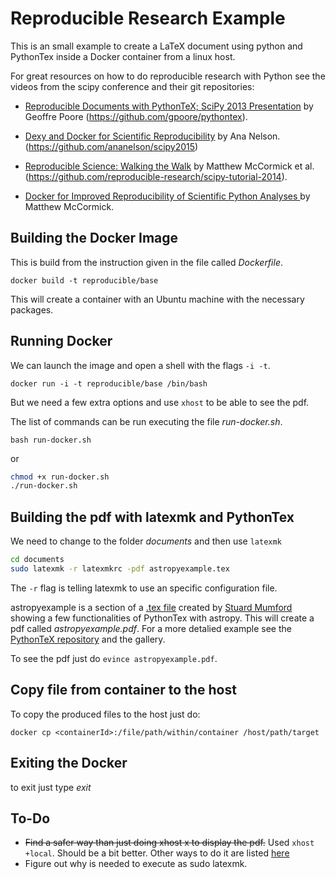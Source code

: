 # Reproducible Research Example

This is an small example to create a LaTeX document using python and PythonTex inside a Docker container from a linux host.

For great resources on how to do reproducible research with Python see the videos from the scipy conference and their git repositories:

- [Reproducible Documents with PythonTeX; SciPy 2013 Presentation](https://www.youtube.com/watch?v=G-UDHc2UVOg) by Geoffre Poore (https://github.com/gpoore/pythontex).

- [Dexy and Docker for Scientific Reproducibility](https://www.youtube.com/watch?v=qFd04rA8lp0) by Ana Nelson. (https://github.com/ananelson/scipy2015)

- [Reproducible Science: Walking the Walk](https://youtu.be/EzX7MN_bzqg?list=PLIyfHkjEDSOEBhovULDAQtVje6toLVhP_) by Matthew McCormick et al. (https://github.com/reproducible-research/scipy-tutorial-2014).

- [Docker for Improved Reproducibility of Scientific Python Analyses ](https://www.youtube.com/watch?v=7gwCsQJKWJY) by Matthew McCormick.


## Building the Docker Image

This is build from the instruction given in the file called *Dockerfile*. 

`docker build -t reproducible/base`

This will create a container with an Ubuntu machine with the necessary packages.

## Running Docker

We can launch the image and open a shell with the  flags `-i -t`. 

`docker run -i -t reproducible/base /bin/bash`

But we need a few extra options and use `xhost` to be able to see the pdf. 

The list of commands can be run executing the file *run-docker.sh*. 

`bash run-docker.sh` 

or
```bash
chmod +x run-docker.sh
./run-docker.sh
```

## Building the pdf with latexmk and PythonTex

We need to change to the folder *documents* and then use `latexmk`

```bash
cd documents
sudo latexmk -r latexmkrc -pdf astropyexample.tex
```

The `-r` flag is telling latexmk to use an specific configuration file.


astropyexample is a section of  a [.tex file](https://gist.github.com/Cadair/5f66da0c4d14055836b2) created by [Stuard Mumford](https://github.com/Cadair) showing a few functionalities of PythonTex with astropy. This will create a pdf called *astropyexample.pdf*.  For a more detalied example see the [PythonTeX repository](https://github.com/gpoore/pythontex) and the gallery.

To see the pdf just do `evince astropyexample.pdf`.

## Copy file from container to the host

To copy the produced files to the host just do:

`docker cp <containerId>:/file/path/within/container /host/path/target`

## Exiting the Docker

to exit just type *exit*


## To-Do
- ~~Find a safer way than just doing xhost x to display the pdf.~~ Used `xhost +local`. Should be a bit better. Other ways to do it are listed [here](http://wiki.ros.org/docker/Tutorials/GUI)
- Figure out why is needed to execute as sudo latexmk. 
